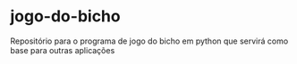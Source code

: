 # jogo-do-bicho
Repositório para o programa de jogo do bicho em python que servirá como base para outras aplicações
